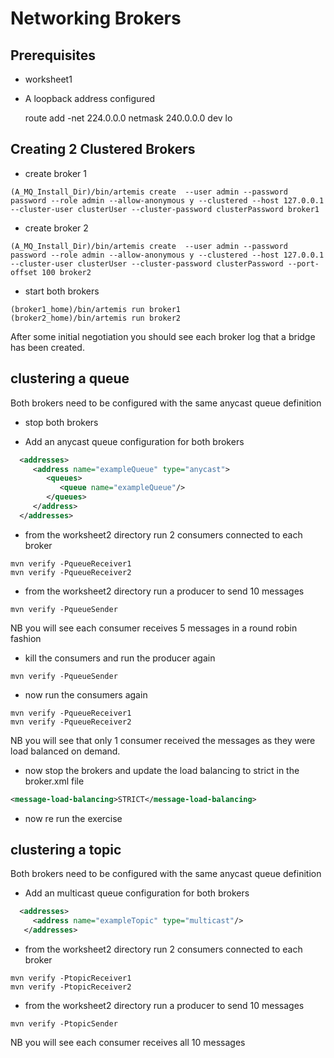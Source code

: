 # Networking Brokers

## Prerequisites
 
-   worksheet1
-   A loopback address configured  
    
    route add -net 224.0.0.0 netmask 240.0.0.0 dev lo

## Creating 2 Clustered Brokers

-   create broker 1

```code
(A_MQ_Install_Dir)/bin/artemis create  --user admin --password password --role admin --allow-anonymous y --clustered --host 127.0.0.1 --cluster-user clusterUser --cluster-password clusterPassword broker1
```
-   create broker 2

```code
(A_MQ_Install_Dir)/bin/artemis create  --user admin --password password --role admin --allow-anonymous y --clustered --host 127.0.0.1 --cluster-user clusterUser --cluster-password clusterPassword --port-offset 100 broker2
```

-   start both brokers
```code
(broker1_home)/bin/artemis run broker1
(broker2_home)/bin/artemis run broker2
```

After some initial negotiation you should see each broker log that a bridge has been created.

## clustering a queue

Both brokers need to be configured with the same anycast queue definition

-   stop both brokers

-   Add an anycast queue configuration for both brokers
```xml
  <addresses>
     <address name="exampleQueue" type="anycast">
        <queues>
           <queue name="exampleQueue"/>
        </queues>
     </address>
  </addresses>
```

-   from the worksheet2 directory run 2 consumers connected to each broker
```code
mvn verify -PqueueReceiver1
mvn verify -PqueueReceiver2                                      
```

-   from the worksheet2 directory run a producer to send 10 messages
```code
mvn verify -PqueueSender
```

NB you will see each consumer receives 5 messages in a round robin fashion

-   kill the consumers and run the producer again

```code
mvn verify -PqueueSender
```
-   now run the consumers again
```code
mvn verify -PqueueReceiver1
mvn verify -PqueueReceiver2                                      
```

NB you will see that only 1 consumer received the messages as they were load balanced on demand.

-   now stop the brokers and update the load balancing to strict in the broker.xml file
```xml
<message-load-balancing>STRICT</message-load-balancing>
```

-   now re run the exercise

## clustering a topic

Both brokers need to be configured with the same anycast queue definition

-   Add an multicast queue configuration for both brokers
```xml
  <addresses>
     <address name="exampleTopic" type="multicast"/>
   </addresses>
```

-   from the worksheet2 directory run 2 consumers connected to each broker
```code
mvn verify -PtopicReceiver1
mvn verify -PtopicReceiver2                                      
```

-   from the worksheet2 directory run a producer to send 10 messages
```code
mvn verify -PtopicSender
```

NB you will see each consumer receives all 10 messages



